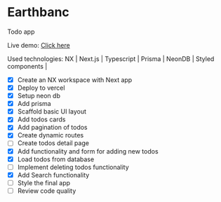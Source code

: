 # Earthbanc

Todo app

Live demo: [Click here](https://earthbanc-hw-todo-app.vercel.app)

Used technologies: NX | Next.js | Typescript | Prisma | NeonDB | Styled components | 

- [x] Create an NX workspace with Next app
- [x] Deploy to vercel
- [x] Setup neon db
- [x] Add prisma
- [x] Scaffold basic UI layout
- [x] Add todos cards
- [x] Add pagination of todos
- [x] Create dynamic routes
- [ ] Create todos detail page
- [x] Add functionality and form for adding new todos
- [x] Load todos from database
- [ ] Implement deleting todos functionality
- [x] Add Search functionality
- [ ] Style the final app
- [ ] Review code quality